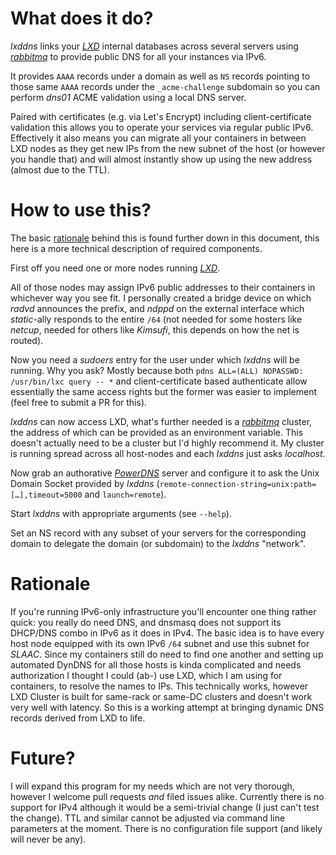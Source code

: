 # What does it do?

*lxddns* links your [*LXD*](https://linuxcontainers.org/lxd/) internal databases across several servers using [*rabbitmq*](https://www.rabbitmq.com/) to provide public DNS for all your instances via IPv6.

It provides `AAAA` records under a domain as well as `NS` records pointing to those same `AAAA` records under the `_acme-challenge` subdomain so you can perform *dns01* ACME validation using a local DNS server.

Paired with certificates (e.g. via Let's Encrypt) including client-certificate validation this allows you to operate your services via regular public IPv6.
Effectively it also means you can migrate all your containers in between LXD nodes as they get new IPs from the new subnet of the host (or however you handle that) and will almost instantly show up using the new address (almost due to the TTL).

# How to use this?

The basic [rationale](#rationale) behind this is found further down in this document, this here is a more technical description of required components.

First off you need one or more nodes running [*LXD*](https://linuxcontainers.org/lxd/).

All of those nodes may assign IPv6 public addresses to their containers in whichever way you see fit.
I personally created a bridge device on which *radvd* announces the prefix, and *ndppd* on the external interface which *static*-ally responds to the entire `/64` (not needed for some hosters like *netcup*, needed for others like *Kimsufi*, this depends on how the net is routed).

Now you need a *sudoers* entry for the user under which *lxddns* will be running.
Why you ask?
Mostly because both `pdns ALL=(ALL) NOPASSWD: /usr/bin/lxc query -- *` and client-certificate based authenticate allow essentially the same access rights but the former was easier to implement (feel free to submit a PR for this).

*lxddns* can now access LXD, what's further needed is a [*rabbitmq*](https://www.rabbitmq.com/) cluster, the address of which can be provided as an environment variable.
This doesn't actually need to be a cluster but I'd highly recommend it.
My cluster is running spread across all host-nodes and each *lxddns* just asks *localhost*.

Now grab an authorative [*PowerDNS*](https://www.powerdns.com/) server and configure it to ask the Unix Domain Socket provided by *lxddns* (`remote-connection-string=unix:path=[…],timeout=5000` and `launch=remote`).

Start *lxddns* with appropriate arguments (see `--help`).

Set an NS record with any subset of your servers for the corresponding domain to delegate the domain (or subdomain) to the *lxddns* "network".

# Rationale

If you're running IPv6-only infrastructure you'll encounter one thing rather quick: you really do need DNS, and dnsmasq does not support its DHCP/DNS combo in IPv6 as it does in IPv4.
The basic idea is to have every host node equipped with its own IPv6 `/64` subnet and use this subnet for *SLAAC*.
Since my containers still do need to find one another and setting up automated DynDNS for all those hosts is kinda complicated and needs authorization I thought I could (ab-) use LXD, which I am using for containers, to resolve the names to IPs.
This technically works, however LXD Cluster is built for same-rack or same-DC clusters and doesn't work very well with latency.
So this is a working attempt at bringing dynamic DNS records derived from LXD to life.

# Future?

I will expand this program for my needs which are not very thorough, however I welcome pull requests *and* filed issues alike.
Currently there is no support for IPv4 although it would be a semi-trivial change (I just can't test the change).
TTL and similar cannot be adjusted via command line parameters at the moment.
There is no configuration file support (and likely will never be any).

